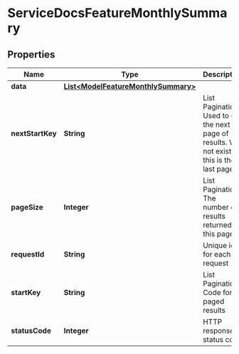 

# ServiceDocsFeatureMonthlySummary

## Properties

Name | Type | Description | Notes
------------ | ------------- | ------------- | -------------
**data** | [**List&lt;ModelFeatureMonthlySummary&gt;**](ModelFeatureMonthlySummary.md) |  |  [optional]
**nextStartKey** | **String** | List Pagination: Used to get the next page of results. Will not exist if this is the last page. |  [optional]
**pageSize** | **Integer** | List Pagination: The number of results returned in this page |  [optional]
**requestId** | **String** | Unique id for each request |  [optional]
**startKey** | **String** | List Pagination: Code for paged results |  [optional]
**statusCode** | **Integer** | HTTP response status code |  [optional]




